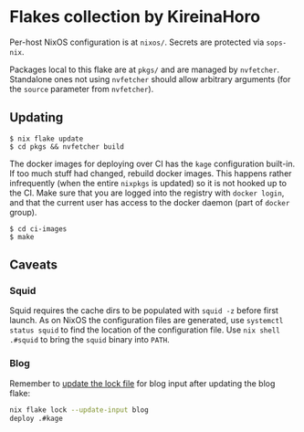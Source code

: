 # Flakes collection by KireinaHoro

Per-host NixOS configuration is at `nixos/`.  Secrets are protected via
`sops-nix`.

Packages local to this flake are at `pkgs/` and are managed by `nvfetcher`.
Standalone ones not using `nvfetcher` should allow arbitrary arguments (for the
`source` parameter from `nvfetcher`).

## Updating

```shell
$ nix flake update
$ cd pkgs && nvfetcher build
```

The docker images for deploying over CI has the `kage` configuration built-in.
If too much stuff had changed, rebuild docker images.  This happens rather
infrequently (when the entire `nixpkgs` is updated) so it is not hooked up to
the CI.  Make sure that you are logged into the registry with `docker login`,
and that the current user has access to the docker daemon (part of `docker`
group).

```shell
$ cd ci-images
$ make
```

## Caveats

### Squid

Squid requires the cache dirs to be populated with `squid -z` before first
launch.  As on NixOS the configuration files are generated, use `systemctl
status squid` to find the location of the configuration file.  Use `nix shell
.#squid` to bring the `squid` binary into `PATH`.

### Blog

Remember to [update the lock file](https://t.me/c/1415471266/1015) for blog
input after updating the blog flake:

```bash
nix flake lock --update-input blog
deploy .#kage
```
